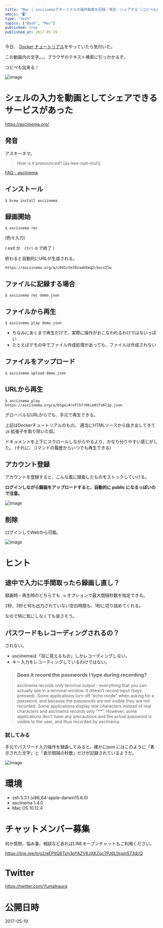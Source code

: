 ```yaml
---
title: "Mac | asciinemaでターミナルの操作動画を記録・再生・シェアする (コピペも出来る)"
emoji: "🖥"
type: "tech"
topics: ["Bash", "Mac"]
published: true
published_at: 2017-05-19
---
```


今日、 [Docker チュートリアル](https://docs.docker.com/get-started/part3/#recap-and-cheat-sheet-optional)をやっていたら気付いた。


この動画内の文字。。。ブラウザのテキスト検索に引っかかるぞ。

コピペも出来る！

![image](https://qiita-image-store.s3.amazonaws.com/0/89618/611b8de2-cb09-6055-6dd9-11a0a5050a9b.png)

# シェルの入力を動画としてシェアできるサービスがあった

https://asciinema.org/

## 発音

アスキーネマ。

>How is it pronounced?
>[as-kee-nuh-muh].

[FAQ - asciinema](https://asciinema.org/docs/faq)

## インストール

`$ brew install asciinema`


## 録画開始

`$ asciinema rec`

(色々入力)

( exit か　`Ctrl-D` で終了 )

終わると自動的にURLが生成される。

`https://asciinema.org/a/c041ctmf8zaab5mq2c5ocx2lw`


## ファイルに記録する場合

`$ asciinema rec demo.json`

## ファイルから再生

`$ asciinema play demo.json`

- ちなみにあくまで再生だけで、実際に操作がおこなわれるわけではないっぽい
- たとえばデモの中でファイル作成処理があっても、ファイルは作成されない

## ファイルをアップロード

`$ asciinema upload demo.json`

## URLから再生

`$ asciinema play https://asciinema.org/a/b5gai4rnflh7r0kie01fx6lip.json`

グローバルなURLからでも、手元で再生できる。

上記はDockerチュートリアルのもの。
適当にHTMLソースから抜き出してきて .js 拡張子を取り除いた奴。

ドキュメントを上下にスクロールしながらやるより、かなり分りやすい感じがした。
(それに、コマンドの履歴からいつでも再生できる)

## アカウント登録

アカウントを登録すると、こんな風に録画したものをストックしていける。

**ログインしながら録画をアップロードすると、自動的に public になるっぽいので注意。**

![image](https://qiita-image-store.s3.amazonaws.com/0/89618/b387cba8-e04b-8d07-6ea1-29ea4116888e.png)

## 削除　

ログインしてWebから可能。

![image](https://qiita-image-store.s3.amazonaws.com/0/89618/ac89aa68-2d04-c5c2-c42c-49f70c46208f.png)


# ヒント

## 途中で入力に手間取ったら録画し直し？

録画時・再生時のどちらでも `-w` オプションで最大間隔秒数を指定できる。

2秒、3秒と何も出力されていない空白時間も、1秒に切り詰めてくれる。

なので特に気にしなくても良さそう。

## パスワードもレコーディングされるの？

されない。

- asciinemaは「目に見えるもの」しかレコーディングしない。
- キー入力をレコーディングしているわけではない。

> ### Does it record the passwords I type during recording?
>asciinema records only terminal output - everything that you can actually see in a terminal window. It doesn’t record input (keys pressed). Some applications turn off “echo mode” when asking for a password, and because the passwords are not visible they are not recorded. Some applications display star characters instead of real characters and asciinema records only “**”. However, some applications don’t have any precautions and the actual password is visible to the user, and thus recorded by asciinema.

### 試してみる

手元でパスワード入力操作を録画してみると、確かにjson にはこのように「表示された文字」と「表示間隔の秒数」だけが記録されているようだ。

![image](https://qiita-image-store.s3.amazonaws.com/0/89618/2120cd91-4242-d48f-60a6-a2f66e35449a.png)



# 環境

- zsh 5.3.1 (x86_64-apple-darwin15.6.0)
- asciinema 1.4.0
- Mac OS 10.12.4










<!-- Update From Qiita API -->

# チャットメンバー募集


何か質問、悩み事、相談などあればLINEオープンチャットもご利用ください。

https://line.me/ti/g2/eEPltQ6Tzh3pYAZV8JXKZqc7PJ6L0rpm573dcQ





# Twitter


https://twitter.com/YumaInaura


<!-- Update From Qiita API -->



# 公開日時

2017-05-19
